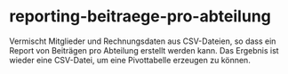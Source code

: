 # reporting-beitraege-pro-abteilung
Vermischt Mitglieder und Rechnungsdaten aus CSV-Dateien, so dass ein Report von Beiträgen pro Abteilung erstellt werden kann. Das Ergebnis ist wieder eine CSV-Datei, um eine Pivottabelle erzeugen zu können.
